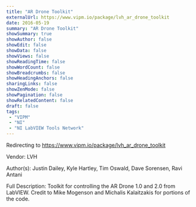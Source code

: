 ```yaml
---
title: "AR Drone Toolkit"
externalUrl: https://www.vipm.io/package/lvh_ar_drone_toolkit
date: 2016-05-19
summary: "AR Drone Toolkit"
showSummary: true
showAuthor: false
showEdit: false
showData: false
showViews: false
showReadingTime: false
showWordCount: false
showBreadcrumbs: false
showHeadingAnchors: false
sharingLinks: false
showZenMode: false
showPagination: false
showRelatedContent: false
draft: false
tags:
 - "VIPM"
 - "NI"
 - "NI LabVIEW Tools Network"
---
```


Redirecting to https://www.vipm.io/package/lvh_ar_drone_toolkit

Vendor: LVH

Author(s): Justin Dailey, Kyle Hartley, Tim Oswald, Dave Sorensen, Ravi Antani
 
Full Description:
Toolkit for controlling the AR Drone 1.0 and 2.0 from LabVIEW.  Credit to Mike Mogenson and Michalis Kalaitzakis for portions of the code.